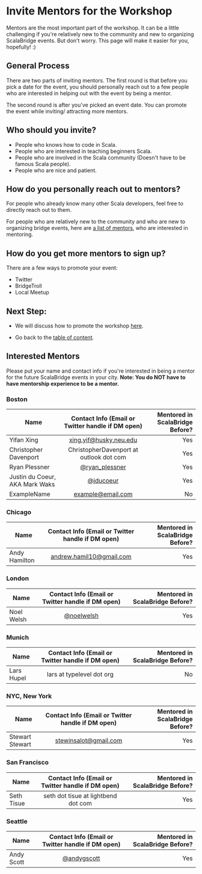 # Invite Mentors for the Workshop
Mentors are the most important part of the workshop. It can be a little challenging if you're relatively new to the community and new to organizing ScalaBridge events. But don't worry. This page will make it easier for you, hopefully! :)


## General Process
There are two parts of inviting mentors.
The first round is that before you pick a date for the event, you should personally reach out to a few people who are interested in helping out with the event by being a mentor.

The second round is after you've picked an event date. You can promote the event while inviting/ attracting more mentors.


## Who should you invite?
- People who knows how to code in Scala.
- People who are interested in teaching beginners Scala.
- People who are involved in the Scala community (Doesn't have to be famous Scala people).
- People who are nice and patient.


## How do you personally reach out to mentors?
For people who already know many other Scala developers, feel free to directly reach out to them.

For people who are relatively new to the community and who are new to organizing bridge events, here are [a list of mentors](#interested--mentors), who are interested in mentoring.

## How do you get more mentors to sign up?
There are a few ways to promote your event:
- Twitter
- BridgeTroll
- Local Meetup


## Next Step:
- We will discuss how to promote the workshop [here](./promote-workshop.md).

- Go back to the [table of content](../README.md).


## Interested  Mentors
Please put your name and contact info if you're interested in being a mentor for the future ScalaBridge events in your city. **Note: You do NOT have to have mentorship experience to be a mentor.**


### Boston
| Name                      | Contact Info (Email or Twitter handle if DM open) | Mentored in ScalaBridge Before? |
| ------------------------- |:-------------------------------------------------:| -------------------------------:|
| Yifan Xing                | xing.yif@husky.neu.edu                            |   Yes                           |
| Christopher Davenport     | ChristopherDavenport at outlook dot com           |   Yes                           |
| Ryan Plessner             | [@ryan_plessner](https://twitter.com/ryan_plessner)|  Yes                           |
| Justin du Coeur, AKA Mark Waks| [@jducoeur](https://twitter.com/jducoeur)     |   Yes                           |
| ExampleName               | example@email.com                                 |   No                            |


### Chicago
| Name                      | Contact Info (Email or Twitter handle if DM open) | Mentored in ScalaBridge Before? |
| ------------------------- |:-------------------------------------------------:| -------------------------------:|
| Andy Hamilton             | andrew.hamil10@gmail.com                          | Yes                             |


### London
| Name                      | Contact Info (Email or Twitter handle if DM open) | Mentored in ScalaBridge Before? |
| ------------------------- |:-------------------------------------------------:| -------------------------------:|
| Noel Welsh                | [@noelwelsh](https://twitter.com/noelwelsh)       | Yes                             |


### Munich
| Name                      | Contact Info (Email or Twitter handle if DM open) | Mentored in ScalaBridge Before? |
| ------------------------- |:-------------------------------------------------:| -------------------------------:|
| Lars Hupel                | lars at typelevel dot org                         | No                              |


### NYC, New York
| Name                      | Contact Info (Email or Twitter handle if DM open) | Mentored in ScalaBridge Before? |
| ------------------------- |:-------------------------------------------------:| -------------------------------:|
| Stewart Stewart           | stewinsalot@gmail.com                             | Yes                             |


### San Francisco
| Name                      | Contact Info (Email or Twitter handle if DM open) | Mentored in ScalaBridge Before? |
| ------------------------- |:-------------------------------------------------:| -------------------------------:|
| Seth Tisue                | seth dot tisue at lightbend dot com               | Yes                             |


### Seattle
| Name                      | Contact Info (Email or Twitter handle if DM open) | Mentored in ScalaBridge Before? |
| ------------------------- |:-------------------------------------------------:| -------------------------------:|
| Andy Scott                | [@andygscott](https://twitter.com/andygscott)     | Yes                             |


